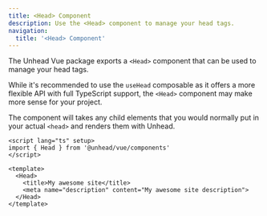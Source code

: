 ```yaml
---
title: <Head> Component
description: Use the <Head> component to manage your head tags.
navigation:
  title: '<Head> Component'
---
```


The Unhead Vue package exports a `<Head>` component that can be used to manage your head tags.

While it's recommended to use the `useHead` composable as it offers a more flexible API with full TypeScript support,
the `<Head>` component may make more sense for your project.

The component will takes any child elements that you would normally put in your actual `<head>` and renders them
with Unhead.

```vue
<script lang="ts" setup>
import { Head } from '@unhead/vue/components'
</script>

<template>
  <Head>
    <title>My awesome site</title>
    <meta name="description" content="My awesome site description">
  </Head>
</template>
```
